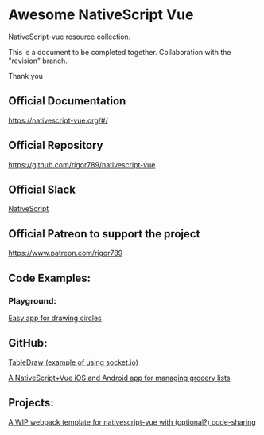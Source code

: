 # Awesome NativeScript Vue
NativeScript-vue resource collection. 

This is a document to be completed together. Collaboration with the "revision" branch.

Thank you



## Official Documentation

https://nativescript-vue.org/#/

## Official Repository

https://github.com/rigor789/nativescript-vue

## Official Slack
[NativeScript](https://developer.telerik.com/wp-login.php?action=slack-invitation)

## Official Patreon to support the project

https://www.patreon.com/rigor789



## Code Examples:

### Playground: 

[Easy app for drawing circles](https://play.nativescript.org/?template=play-vue&id=nbDfjl)

## GitHub:

[TableDraw (example of using socket.io)](https://github.com/Gonzalo2310/PanelDraw-NativeScript-Vue)

[A NativeScript+Vue iOS and Android app for managing grocery lists](https://github.com/tralves/groceries-ns-vue)

## Projects:

[A WIP webpack template for nativescript-vue with (optional?) code-sharing]( https://github.com/rigor789/nativescript-vue-webpack-template)
